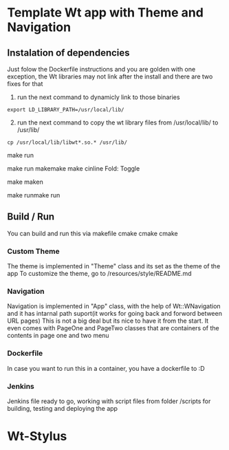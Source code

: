 # Template Wt app with Theme and Navigation

## Instalation of dependencies

Just folow the Dockerfile instructions and you are golden with one exception, the Wt libraries may not link after the install and there are two fixes for that

1. run the next command to dynamicly link to those binaries

```
export LD_LIBRARY_PATH=/usr/local/lib/
```

2. run the next command to copy the wt library files from /usr/local/lib/ to /usr/lib/

```
cp /usr/local/lib/libwt*.so.* /usr/lib/
```

make run

make run
makemake
make
cinline Fold: Toggle

make
maken

make runmake run

## Build / Run

You can build and run this via makefile
cmake
cmake
cmake

### Custom Theme

The theme is implemented in "Theme" class and its set as the theme of the app
To customize the theme, go to /resources/style/README.md

### Navigation

Navigation is implemented in "App" class, with the help of Wt::WNavigation and it has intarnal path suport(it works for going back and forword between URL pages)
This is not a big deal but its nice to have it from the start. It even comes with PageOne and PageTwo classes that are containers of the contents in page one and two menu

### Dockerfile

In case you want to run this in a container, you have a dockerfile to :D

### Jenkins

Jenkins file ready to go, working with script files from folder /scripts for building, testing and deploying the app
# Wt-Stylus
